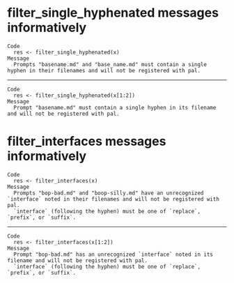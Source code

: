 # filter_single_hyphenated messages informatively

    Code
      res <- filter_single_hyphenated(x)
    Message
      Prompts "basename.md" and "base_name.md" must contain a single hyphen in their filenames and will not be registered with pal.

---

    Code
      res <- filter_single_hyphenated(x[1:2])
    Message
      Prompt "basename.md" must contain a single hyphen in its filename and will not be registered with pal.

# filter_interfaces messages informatively

    Code
      res <- filter_interfaces(x)
    Message
      Prompts "bop-bad.md" and "boop-silly.md" have an unrecognized `interface` noted in their filenames and will not be registered with pal.
      `interface` (following the hyphen) must be one of `replace`, `prefix`, or `suffix`.

---

    Code
      res <- filter_interfaces(x[1:2])
    Message
      Prompt "bop-bad.md" has an unrecognized `interface` noted in its filename and will not be registered with pal.
      `interface` (following the hyphen) must be one of `replace`, `prefix`, or `suffix`.

